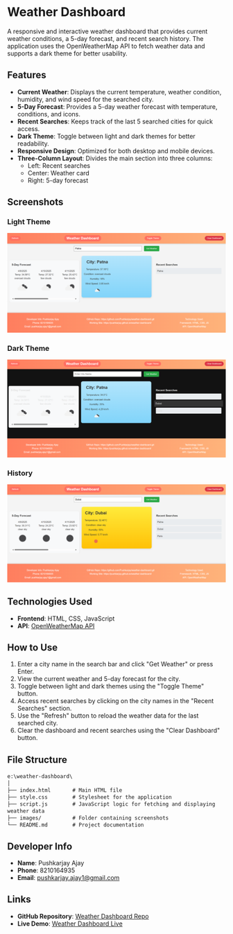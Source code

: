 # Weather Dashboard

A responsive and interactive weather dashboard that provides current weather conditions, a 5-day forecast, and recent search history. The application uses the OpenWeatherMap API to fetch weather data and supports a dark theme for better usability.

## Features

- **Current Weather**: Displays the current temperature, weather condition, humidity, and wind speed for the searched city.
- **5-Day Forecast**: Provides a 5-day weather forecast with temperature, conditions, and icons.
- **Recent Searches**: Keeps track of the last 5 searched cities for quick access.
- **Dark Theme**: Toggle between light and dark themes for better readability.
- **Responsive Design**: Optimized for both desktop and mobile devices.
- **Three-Column Layout**: Divides the main section into three columns:
  - Left: Recent searches
  - Center: Weather card
  - Right: 5-day forecast

## Screenshots

### Light Theme
![Light Theme](images/light-theme.png)

### Dark Theme
![Dark Theme](images/dark-theme.png)

### History
![History](images/Display_History.png)

## Technologies Used

- **Frontend**: HTML, CSS, JavaScript
- **API**: [OpenWeatherMap API](https://openweathermap.org/api)

## How to Use

1. Enter a city name in the search bar and click "Get Weather" or press Enter.
2. View the current weather and 5-day forecast for the city.
3. Toggle between light and dark themes using the "Toggle Theme" button.
4. Access recent searches by clicking on the city names in the "Recent Searches" section.
5. Use the "Refresh" button to reload the weather data for the last searched city.
6. Clear the dashboard and recent searches using the "Clear Dashboard" button.

## File Structure

```
e:\weather-dashboard\
│
├── index.html       # Main HTML file
├── style.css        # Stylesheet for the application
├── script.js        # JavaScript logic for fetching and displaying weather data
├── images/          # Folder containing screenshots
└── README.md        # Project documentation
```

## Developer Info

- **Name**: Pushkarjay Ajay
- **Phone**: 8210164935
- **Email**: pushkarjay.ajay1@gmail.com

## Links

- **GitHub Repository**: [Weather Dashboard Repo](https://github.com/Pushkarjay/weather-dashboard.git)
- **Live Demo**: [Weather Dashboard Live](https://pushkarjay.github.io/weather-dashboard/)
